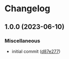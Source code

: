 # Changelog

## 1.0.0 (2023-06-10)


### Miscellaneous

* initial commit ([d87e277](https://github.com/yetti/apeboard_neo/commit/d87e277fb0629ff7a815d37da353002166885e13))
